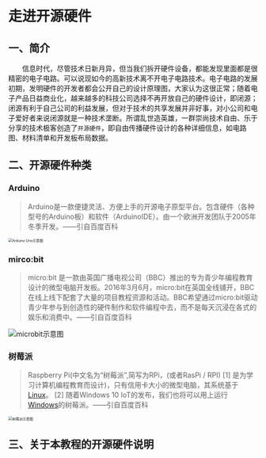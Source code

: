 # 走进开源硬件

## 一、简介

&emsp;&emsp;信息时代，尽管技术日新月异，但当我们拆开硬件设备，都能发现里面都是很精密的电子电路。可以说现如今的高新技术离不开电子电路技术。电子电路的发展初期，发明硬件的开发者都会公开自己的设计原理图，大家认为这很正常；随着电子产品日益商业化，越来越多的科技公司选择不再开放自己的硬件设计，即闭源；闭源有利于自己公司的利益发展，但对于技术的共享发展并非好事，对小公司和电子爱好者来说闭源就是一种技术垄断。所谓乱世造英雄，一群崇尚技术自由、乐于分享的技术极客创造了`开源硬件`，即自由传播硬件设计的各种详细信息，如电路图、材料清单和开发板布局数据。

## 二、开源硬件种类

### Arduino

> Arduino是一款便捷灵活、方便上手的开源电子原型平台。包含硬件（各种型号的Arduino板）和软件（ArduinoIDE）。由一个欧洲开发团队于2005年冬季开发。——引自百度百科

<img src="https://gitee.com/wansq0211/markdownImg/raw/master/img/20210330152326.jpg" alt="Arduino Uno示意图" style="zoom:50%;" />

### mirco:bit

> micro:bit 是一款由英国广播电视公司（BBC）推出的专为青少年编程教育设计的微型电脑开发板。2016年3月6月，micro:bit在英国全线铺开，BBC在线上线下配套了大量的项目教程资源和活动。BBC希望通过micro:bit驱动青少年参与到创造性的硬件制作和软件编程中去，而不是每天沉浸在各式的娱乐和消费中。——引自百度百科

![microbit示意图](https://gitee.com/wansq0211/markdownImg/raw/master/img/20210330152357.png)

### 树莓派

> Raspberry Pi(中文名为“树莓派”,简写为RPi，(或者RasPi / RPI) [1] 是为学习计算机编程教育而设计)，只有信用卡大小的微型电脑，其系统基于[Linux](https://baike.baidu.com/item/Linux/27050)。 [2] 随着Windows 10 IoT的发布，我们也将可以用上运行[Windows](https://baike.baidu.com/item/Windows/165458)的树莓派。——引自百度百科

<img src="https://gitee.com/wansq0211/markdownImg/raw/master/img/20210330152431.jpg" alt="树莓派示意图" style="zoom:50%;" />

## 三、关于本教程的开源硬件说明
